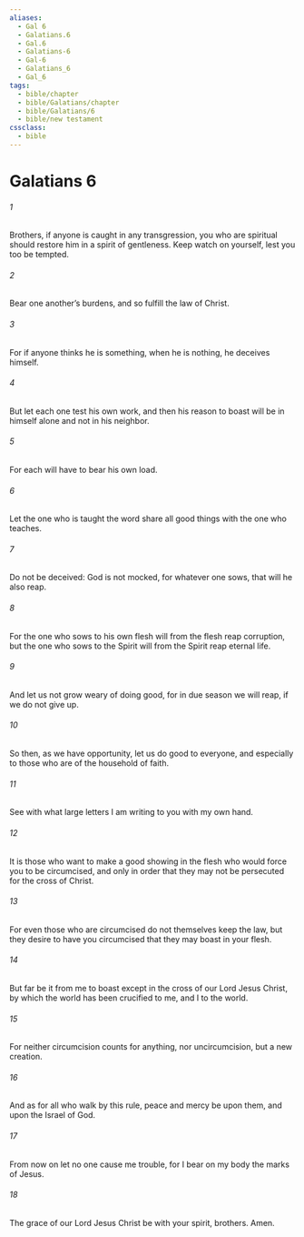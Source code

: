 ```yaml
---
aliases:
  - Gal 6
  - Galatians.6
  - Gal.6
  - Galatians-6
  - Gal-6
  - Galatians_6
  - Gal_6
tags:
  - bible/chapter
  - bible/Galatians/chapter
  - bible/Galatians/6
  - bible/new testament
cssclass:
  - bible
---
```


# Galatians 6

###### 1
Brothers,  if anyone is caught in any transgression, you who are spiritual should restore him in a spirit of gentleness. Keep watch on yourself, lest you too be tempted.
###### 2
Bear one another’s burdens, and so fulfill the law of Christ.
###### 3
For if anyone thinks he is something, when he is nothing, he deceives himself.
###### 4
But let each one test his own work, and then his reason to boast will be in himself alone and not in his neighbor.
###### 5
For each will have to bear his own load.
###### 6
Let the one who is taught the word share all good things with the one who teaches.
###### 7
Do not be deceived: God is not mocked, for whatever one sows, that will he also reap.
###### 8
For the one who sows to his own flesh will from the flesh reap corruption, but the one who sows to the Spirit will from the Spirit reap eternal life.
###### 9
And let us not grow weary of doing good, for in due season we will reap, if we do not give up.
###### 10
So then, as we have opportunity, let us do good to everyone, and especially to those who are of the household of faith.
###### 11
See with what large letters I am writing to you with my own hand.
###### 12
It is those who want to make a good showing in the flesh who would force you to be circumcised, and only in order that they may not be persecuted for the cross of Christ.
###### 13
For even those who are circumcised do not themselves keep the law, but they desire to have you circumcised that they may boast in your flesh.
###### 14
But far be it from me to boast except in the cross of our Lord Jesus Christ, by which the world has been crucified to me, and I to the world.
###### 15
For neither circumcision counts for anything, nor uncircumcision, but a new creation.
###### 16
And as for all who walk by this rule, peace and mercy be upon them, and upon the Israel of God.
###### 17
From now on let no one cause me trouble, for I bear on my body the marks of Jesus.
###### 18
The grace of our Lord Jesus Christ be with your spirit, brothers. Amen.


